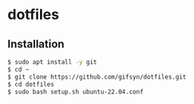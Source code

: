# dotfiles

## Installation

```bash
$ sudo apt install -y git
$ cd ~
$ git clone https://github.com/gifsyn/dotfiles.git
$ cd dotfiles
$ sudo bash setup.sh ubuntu-22.04.conf
```
